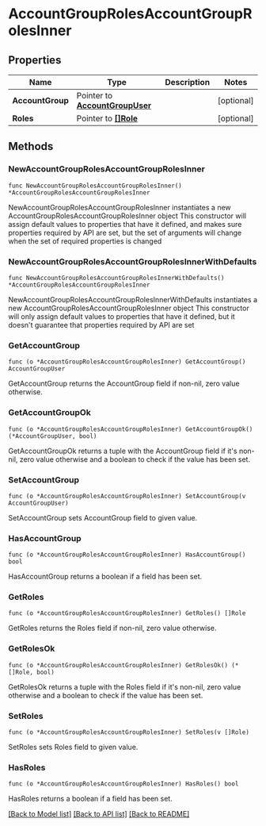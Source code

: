 # AccountGroupRolesAccountGroupRolesInner

## Properties

Name | Type | Description | Notes
------------ | ------------- | ------------- | -------------
**AccountGroup** | Pointer to [**AccountGroupUser**](AccountGroupUser.md) |  | [optional] 
**Roles** | Pointer to [**[]Role**](Role.md) |  | [optional] 

## Methods

### NewAccountGroupRolesAccountGroupRolesInner

`func NewAccountGroupRolesAccountGroupRolesInner() *AccountGroupRolesAccountGroupRolesInner`

NewAccountGroupRolesAccountGroupRolesInner instantiates a new AccountGroupRolesAccountGroupRolesInner object
This constructor will assign default values to properties that have it defined,
and makes sure properties required by API are set, but the set of arguments
will change when the set of required properties is changed

### NewAccountGroupRolesAccountGroupRolesInnerWithDefaults

`func NewAccountGroupRolesAccountGroupRolesInnerWithDefaults() *AccountGroupRolesAccountGroupRolesInner`

NewAccountGroupRolesAccountGroupRolesInnerWithDefaults instantiates a new AccountGroupRolesAccountGroupRolesInner object
This constructor will only assign default values to properties that have it defined,
but it doesn't guarantee that properties required by API are set

### GetAccountGroup

`func (o *AccountGroupRolesAccountGroupRolesInner) GetAccountGroup() AccountGroupUser`

GetAccountGroup returns the AccountGroup field if non-nil, zero value otherwise.

### GetAccountGroupOk

`func (o *AccountGroupRolesAccountGroupRolesInner) GetAccountGroupOk() (*AccountGroupUser, bool)`

GetAccountGroupOk returns a tuple with the AccountGroup field if it's non-nil, zero value otherwise
and a boolean to check if the value has been set.

### SetAccountGroup

`func (o *AccountGroupRolesAccountGroupRolesInner) SetAccountGroup(v AccountGroupUser)`

SetAccountGroup sets AccountGroup field to given value.

### HasAccountGroup

`func (o *AccountGroupRolesAccountGroupRolesInner) HasAccountGroup() bool`

HasAccountGroup returns a boolean if a field has been set.

### GetRoles

`func (o *AccountGroupRolesAccountGroupRolesInner) GetRoles() []Role`

GetRoles returns the Roles field if non-nil, zero value otherwise.

### GetRolesOk

`func (o *AccountGroupRolesAccountGroupRolesInner) GetRolesOk() (*[]Role, bool)`

GetRolesOk returns a tuple with the Roles field if it's non-nil, zero value otherwise
and a boolean to check if the value has been set.

### SetRoles

`func (o *AccountGroupRolesAccountGroupRolesInner) SetRoles(v []Role)`

SetRoles sets Roles field to given value.

### HasRoles

`func (o *AccountGroupRolesAccountGroupRolesInner) HasRoles() bool`

HasRoles returns a boolean if a field has been set.


[[Back to Model list]](../README.md#documentation-for-models) [[Back to API list]](../README.md#documentation-for-api-endpoints) [[Back to README]](../README.md)


